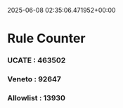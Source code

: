 2025-06-08 02:35:06.471952+00:00
# Rule Counter 
 ### UCATE : 463502

 ### Veneto : 92647

 ### Allowlist : 13930